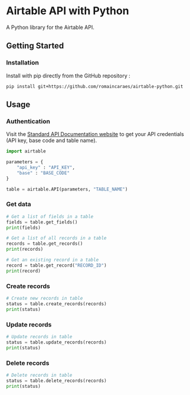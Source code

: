 # Airtable API with Python

A Python library for the Airtable API.

## Getting Started

### Installation

Install with pip directly from the GitHub repository :

    pip install git+https://github.com/romaincaraes/airtable-python.git

## Usage

### Authentication

Visit the [Standard API Documentation website](https://airtable.com/api) to get your API credentials (API key, base code and table name).

```python
import airtable

parameters = {
    "api_key" : "API_KEY",
    "base" : "BASE_CODE"
}

table = airtable.API(parameters, "TABLE_NAME")
```

### Get data

```python
# Get a list of fields in a table
fields = table.get_fields()
print(fields)

# Get a list of all records in a table
records = table.get_records()
print(records)

# Get an existing record in a table
record = table.get_record("RECORD_ID")
print(record)
```

### Create records

```python
# Create new records in table
status = table.create_records(records)
print(status)
```

### Update records

```python
# Update records in table
status = table.update_records(records)
print(status)
```

### Delete records

```python
# Delete records in table
status = table.delete_records(records)
print(status)
```
